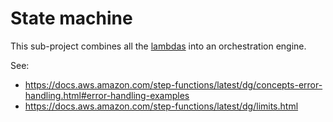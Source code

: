 # State machine

This sub-project combines all the [lambdas](../lambda/README.md) into an orchestration engine.

See:
* https://docs.aws.amazon.com/step-functions/latest/dg/concepts-error-handling.html#error-handling-examples
* https://docs.aws.amazon.com/step-functions/latest/dg/limits.html
